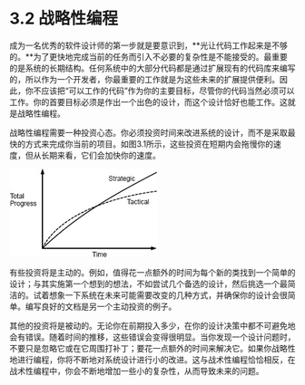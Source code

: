 # 3.2 战略性编程

成为一名优秀的软件设计师的第一步就是要意识到，**光让代码工作起来是不够的。**为了更快地完成当前的任务而引入不必要的复杂性是不能接受的。最重要的是系统的长期结构。任何系统中的大部分代码都是通过扩展现有的代码库来编写的，所以作为一个开发者，你最重要的工作就是为这些未来的扩展提供便利。因此，你不应该把“可以工作的代码”作为你的主要目标，尽管你的代码当然必须可以工作。你的首要目标必须是作出一个出色的设计，而这个设计恰好也能工作。这就是战略性编程。

战略性编程需要一种投资心态。你必须投资时间来改进系统的设计，而不是采取最快的方式来完成你当前的项目。如图3.1所示，这些投资在短期内会拖慢你的速度，但从长期来看，它们会加快你的速度。

![图3.1: 在开始的时候，战术性的编程方法会比战略性的方法更快取得进展。然而，在战术性方法下，复杂性积累得更快，从而降低了生产力。随着时间的推移，战略性方法会带来更大的进展。注：此图仅作为定性说明；我不知道有任何关于曲线精确形状的实践过的测量。](<../.gitbook/assets/image (1) (1) (1).png>)

有些投资将是主动的。例如，值得花一点额外的时间为每个新的类找到一个简单的设计；与其实施第一个想到的想法，不如尝试几个备选的设计，然后挑选一个最简洁的。试着想象一下系统在未来可能需要改变的几种方式，并确保你的设计会很简单。编写良好的文档是另一个主动投资的例子。

其他的投资将是被动的。无论你在前期投入多少，在你的设计决策中都不可避免地会有错误。随着时间的推移，这些错误会变得很明显。当你发现一个设计问题时，不要只是忽略它或在它周围打补丁；要花一点额外的时间来解决它。如果你战略性地进行编程，你将不断地对系统设计进行小的改进。这与战术性编程恰恰相反，在战术性编程中，你会不断地增加一些小的复杂性，从而导致未来的问题。
